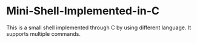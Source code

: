 # Mini-Shell-Implemented-in-C
This is a small shell implemented through C by using different language. It supports multiple commands.
